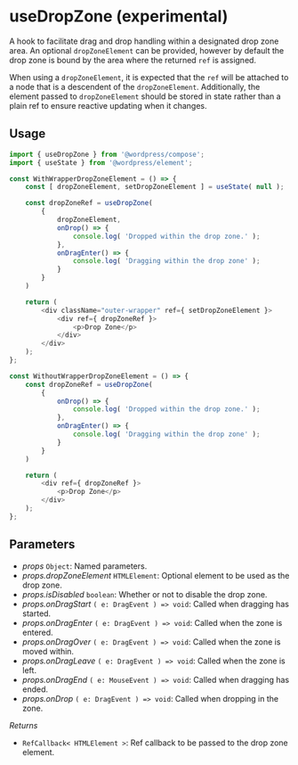 # useDropZone (experimental)

A hook to facilitate drag and drop handling within a designated drop zone area. An optional `dropZoneElement` can be provided, however by default the drop zone is bound by the area where the returned `ref` is assigned.

When using a `dropZoneElement`, it is expected that the `ref` will be attached to a node that is a descendent of the `dropZoneElement`. Additionally, the element passed to `dropZoneElement` should be stored in state rather than a plain ref to ensure reactive updating when it changes.

## Usage

```js
import { useDropZone } from '@wordpress/compose';
import { useState } from '@wordpress/element';

const WithWrapperDropZoneElement = () => {
	const [ dropZoneElement, setDropZoneElement ] = useState( null );

	const dropZoneRef = useDropZone(
		{
			dropZoneElement,
			onDrop() => {
				console.log( 'Dropped within the drop zone.' );
			},
			onDragEnter() => {
				console.log( 'Dragging within the drop zone' );
			}
		}
	)

	return (
		<div className="outer-wrapper" ref={ setDropZoneElement }>
			<div ref={ dropZoneRef }>
				<p>Drop Zone</p>
			</div>
		</div>
	);
};

const WithoutWrapperDropZoneElement = () => {
	const dropZoneRef = useDropZone(
		{
			onDrop() => {
				console.log( 'Dropped within the drop zone.' );
			},
			onDragEnter() => {
				console.log( 'Dragging within the drop zone' );
			}
		}
	)

	return (
		<div ref={ dropZoneRef }>
			<p>Drop Zone</p>
		</div>
	);
};
```

## Parameters

-   _props_ `Object`: Named parameters.
-   _props.dropZoneElement_ `HTMLElement`: Optional element to be used as the drop zone.
-   _props.isDisabled_ `boolean`: Whether or not to disable the drop zone.
-   _props.onDragStart_ `( e: DragEvent ) => void`: Called when dragging has started.
-   _props.onDragEnter_ `( e: DragEvent ) => void`: Called when the zone is entered.
-   _props.onDragOver_ `( e: DragEvent ) => void`: Called when the zone is moved within.
-   _props.onDragLeave_ `( e: DragEvent ) => void`: Called when the zone is left.
-   _props.onDragEnd_ `( e: MouseEvent ) => void`: Called when dragging has ended.
-   _props.onDrop_ `( e: DragEvent ) => void`: Called when dropping in the zone.

_Returns_

-   `RefCallback< HTMLElement >`: Ref callback to be passed to the drop zone element.
